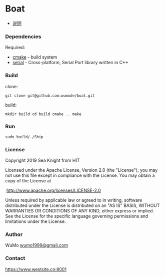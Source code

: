 # Boat
- [说明](https://github.com/wumode/boat/blob/dev/README.zh_cn.md)
### Dependencies

Required:

- [cmake](http://www.cmake.org/) - build system
- [serial](http://wjwwood.github.com/serial/) - Cross-platform, Serial Port library written in C++ 

### Build

clone:

`git clone git@github.com:wumode/boat.git`

build:

`mkdir build
cd build
cmake ..
make`

### Run

`sudo build/./Ship`

### License

Copyright 2019 Sea Knight from HIT

Licensed under the Apache License, Version 2.0 (the "License");
you may not use this file except in compliance with the License.
You may obtain a copy of the License at

​				 http://www.apache.org/licenses/LICENSE-2.0

Unless required by applicable law or agreed to in writing, software
distributed under the License is distributed on an "AS IS" BASIS,
WITHOUT WARRANTIES OR CONDITIONS OF ANY KIND, either express or implied.
See the License for the specific language governing permissions and
limitations under the License.

### Author

WuMo wumo1999@gmail.com

### Contact

https://www.westsite.cn:8001